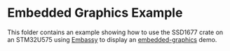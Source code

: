 # Embedded Graphics Example

This folder contains an example showing how to use the SSD1677 crate on an STM32U575 using
[Embassy](https://embassy.dev/) to display an [embedded-graphics](https://crates.io/crates/embedded-graphics) demo.
